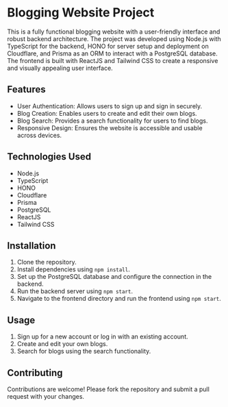 # Blogging Website Project

This is a fully functional blogging website with a user-friendly interface and robust backend architecture. The project was developed using Node.js with TypeScript for the backend, HONO for server setup and deployment on Cloudflare, and Prisma as an ORM to interact with a PostgreSQL database. The frontend is built with ReactJS and Tailwind CSS to create a responsive and visually appealing user interface.

## Features

- User Authentication: Allows users to sign up and sign in securely.
- Blog Creation: Enables users to create and edit their own blogs.
- Blog Search: Provides a search functionality for users to find blogs.
- Responsive Design: Ensures the website is accessible and usable across devices.

## Technologies Used

- Node.js
- TypeScript
- HONO
- Cloudflare
- Prisma
- PostgreSQL
- ReactJS
- Tailwind CSS

## Installation

1. Clone the repository.
2. Install dependencies using `npm install`.
3. Set up the PostgreSQL database and configure the connection in the backend.
4. Run the backend server using `npm start`.
5. Navigate to the frontend directory and run the frontend using `npm start`.

## Usage

1. Sign up for a new account or log in with an existing account.
2. Create and edit your own blogs.
3. Search for blogs using the search functionality.

## Contributing

Contributions are welcome! Please fork the repository and submit a pull request with your changes.

